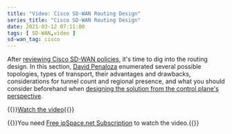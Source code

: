 ```yaml
---
title: "Video: Cisco SD-WAN Routing Design"
series_title: "Cisco SD-WAN Routing Design"
date: 2021-03-12 07:11:00
tags: [ SD-WAN,video ]
sd-wan_tag: cisco
---
```

After [reviewing Cisco SD-WAN policies](/2021/02/video-sdwan-policies-review.html), it's time to dig into the routing design. In this section, [David Penaloza](https://www.ipspace.net/Author:David_Pe%C3%B1aloza_Seijas) enumerated several possible topologies, types of transport, their advantages and drawbacks, considerations for tunnel count and regional presence, and what you should consider beforehand when [designing the solution from the control plane's perspective](https://my.ipspace.net/bin/get/CiscoSDWAN/8.1%20-%20Routing%20Design.mp4?doccode=CiscoSDWAN).

{{<jump>}}[Watch the video](https://my.ipspace.net/bin/get/CiscoSDWAN/8.1%20-%20Routing%20Design.mp4?doccode=CiscoSDWAN){{</jump>}}

{{<note free>}}You need [Free ipSpace.net Subscription](https://www.ipspace.net/Subscription/Free) to watch the video.{{</note>}}